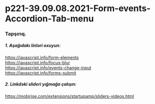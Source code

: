# p221-39.09.08.2021-Form-events-Accordion-Tab-menu





### Tapşırıq.


##### 1. Aşağıdakı linləri oxuyun:
https://javascript.info/form-elements<br />
https://javascript.info/focus-blur<br />
https://javascript.info/events-change-input<br />
https://javascript.info/forms-submit<br />


##### 2. Linkdəki slideri yığmağa çalışın:
https://mobirise.com/extensions/startupamp/sliders-videos.html
